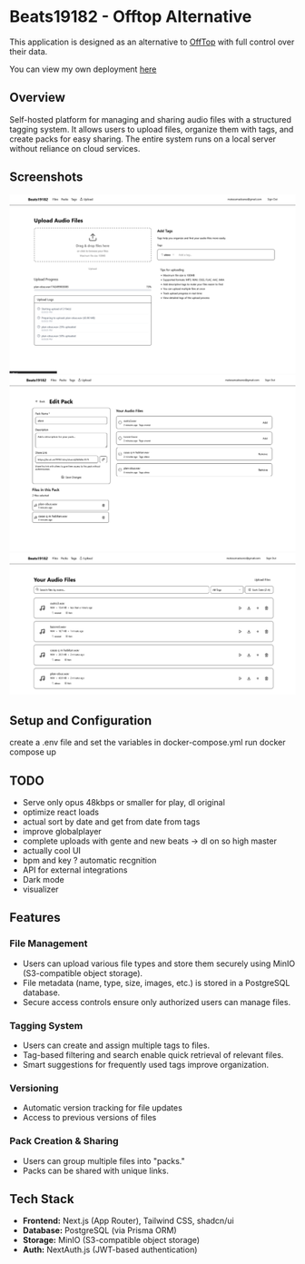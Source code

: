 # Beats19182 - Offtop Alternative

This application is designed as an alternative to [OffTop](https://offtop.com/) with full control over their data. 

You can view my own deployment [here](https://beats.m19182.dev/)

## Overview
Self-hosted platform for managing and sharing audio files with a structured tagging system. It allows users to upload files, organize them with tags, and create packs for easy sharing. The entire system runs on a local server without reliance on cloud services.

## Screenshots

![Screenshot 1](./public/upload.png)
![Screenshot 2](./public/edit-pack.png)
![Screenshot 3](./public/files.png)

## Setup and Configuration

create a .env file and set the variables in docker-compose.yml
run docker compose up

## TODO

- Serve only opus 48kbps or smaller for play, dl original
- optimize react loads
- actual sort by date and get from date from tags
- improve globalplayer
- complete uploads with gente and new beats -> dl on so high master
- actually cool  UI
- bpm and key ? automatic recgnition
- API for external integrations
- Dark mode
- visualizer

## Features

### File Management
- Users can upload various file types and store them securely using MinIO (S3-compatible object storage).
- File metadata (name, type, size, images, etc.) is stored in a PostgreSQL database.
- Secure access controls ensure only authorized users can manage files.

### Tagging System
- Users can create and assign multiple tags to files.
- Tag-based filtering and search enable quick retrieval of relevant files.
- Smart suggestions for frequently used tags improve organization.

### Versioning
- Automatic version tracking for file updates
- Access to previous versions of files

### Pack Creation & Sharing
- Users can group multiple files into "packs."
- Packs can be shared with unique links.

## Tech Stack
- **Frontend:** Next.js (App Router), Tailwind CSS, shadcn/ui
- **Database:** PostgreSQL (via Prisma ORM)
- **Storage:** MinIO (S3-compatible object storage)
- **Auth:** NextAuth.js (JWT-based authentication)
